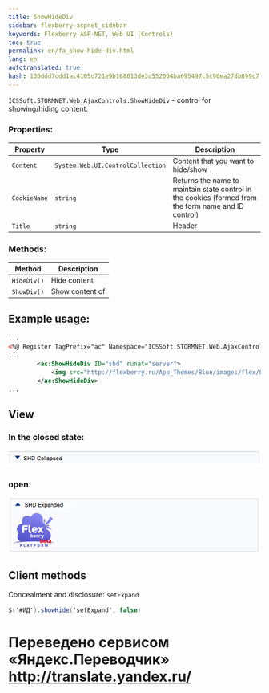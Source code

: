 ```yaml
--- 
title: ShowHideDiv 
sidebar: flexberry-aspnet_sidebar 
keywords: Flexberry ASP-NET, Web UI (Controls) 
toc: true 
permalink: en/fa_show-hide-div.html 
lang: en 
autotranslated: true 
hash: 130ddd7cdd1ac4105c721e9b168013de3c552004ba695497c5c90ea27db899c7 
--- 
```


`ICSSoft.STORMNET.Web.AjaxControls.ShowHideDiv` - control for showing/hiding content. 

### Properties: 

| Property | Type | Description| 
|-----------------|--------------------|----------------------------| 
| `Content` | `System.Web.UI.ControlCollection` | Content that you want to hide/show| 
| `CookieName` | `string` | Returns the name to maintain state control in the cookies (formed from the form name and ID control)| 
| `Title` | `string` | Header| 

### Methods: 

| Method | Description| 
|--------|---------| 
| `HideDiv()` | Hide content| 
| `ShowDiv()` | Show content of| 

## Example usage: 

```xml
...
<%@ Register TagPrefix="ac" Namespace="ICSSoft.STORMNET.Web.AjaxControls" Assembly="ICSSoft.STORMNET.Web.AjaxControls" %>
...
        <ac:ShowHideDiv ID="shd" runat="server">
            <img src="http://flexberry.ru/App_Themes/Blue/images/flex/Logo_h113px.png" />         
        </ac:ShowHideDiv>
...
``` 

## View 

### In the closed state: 

![](/images/pages/products/flexberry-aspnet/controls/show-hide-div-collapsed.png) 

### open: 

![](/images/pages/products/flexberry-aspnet/controls/show-hide-div-expanded.png) 

## Client methods 

Concealment and disclosure: `setExpand` 

```csharp
$('#ИД').showHide('setExpand', false)
``` 




 # Переведено сервисом «Яндекс.Переводчик» http://translate.yandex.ru/